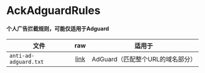 # AckAdguardRules

#### 个人广告拦截规则，可能仅适用于Adguard

| 文件 	| raw 	| 适用于 	|
| --------------------------------	|:------------------:	|---------------------------------------------	|
| `anti-ad-adguard.txt` 	| [link](https://raw.githubusercontent.com/ack20a/AckAdguardRules/master/anti-ad-adguard.txt) 	| AdGuard（匹配整个URL的域名部分） 	|
